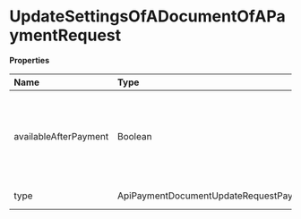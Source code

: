 # UpdateSettingsOfADocumentOfAPaymentRequest

**Properties**

| Name                  | Type                                               | Required | Description                                                       |
| :-------------------- | :------------------------------------------------- | :------- | :---------------------------------------------------------------- |
| availableAfterPayment | Boolean                                            | ✅       | true to make the file available only after receipt of the payment |
| type                  | ApiPaymentDocumentUpdateRequestPaymentDocumentType | ✅       | Document type                                                     |

<!-- This file was generated by liblab | https://liblab.com/ -->

